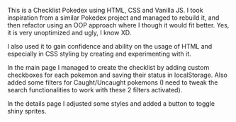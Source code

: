 This is a Checklist Pokedex using HTML, CSS and Vanilla JS. 
I took inspiration from a similar Pokedex project and managed to rebuild it, and then refactor using an OOP approach where I though it would fit better.
Yes, it is very unoptimized and ugly, I know XD.

I also used it to gain confidence and ability on the usage of HTML and especially in CSS styling by creating and experimenting with it.

In the main page I managed to create the checklist by adding custom checkboxes for each pokemon and saving their status in localStorage. 
Also added some filters for Caught/Uncaught pokemons (I need to tweak the search functionalities to work with these 2 filters activated).

In the details page I adjusted some styles and added a button to toggle shiny sprites.
